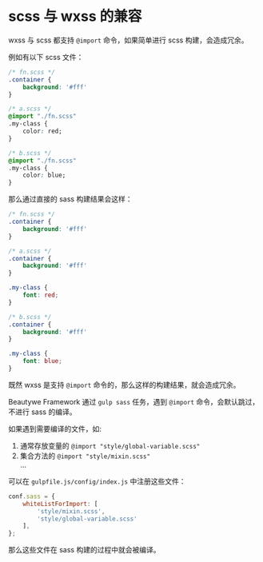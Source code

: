 # scss 与 wxss 的兼容

wxss 与 scss 都支持 `@import` 命令，如果简单进行 scss 构建，会造成冗余。

例如有以下 scss 文件：

```css
/* fn.scss */
.container {
    background: '#fff'
}

/* a.scss */
@import "./fn.scss"
.my-class {
    color: red;
}

/* b.scss */
@import "./fn.scss"
.my-class {
    color: blue;
}
```

那么通过直接的 sass 构建结果会这样：

```css
/* fn.scss */
.container {
    background: '#fff'
}

/* a.scss */
.container {
    background: '#fff'
}

.my-class {
    font: red;
}

/* b.scss */
.container {
    background: '#fff'
}

.my-class {
    font: blue;
}
```

既然 wxss 是支持 `@import` 命令的，那么这样的构建结果，就会造成冗余。

Beautywe Framework 通过 `gulp sass` 任务，遇到 `@import` 命令，会默认跳过，不进行 sass 的编译。

如果遇到需要编译的文件，如:
1. 通常存放变量的 ```@import "style/global-variable.scss"```
2. 集合方法的 ```@import "style/mixin.scss"```    
...

可以在 `gulpfile.js/config/index.js` 中注册这些文件：

```javascript
conf.sass = {
    whiteListForImport: [
        'style/mixin.scss',
        'style/global-variable.scss'
    ],
};
```

那么这些文件在 sass 构建的过程中就会被编译。